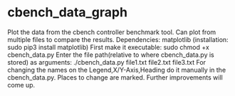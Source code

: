 # cbench_data_graph
Plot the data from the cbench controller benchmark tool. Can plot from multiple files to compare the results.
Dependencies: matplotlib (installation: sudo pip3 install matplotlib)
First make it executable: sudo chmod +x cbench_data.py
Enter the file path(relative to where cbench_data.py is stored) as arguments: ./cbench_data.py file1.txt file2.txt file3.txt
For changing the names on the Legend,X/Y-Axis,Heading do it manually in the cbench_data.py. Places to change are marked.
Further improvements will come up.
